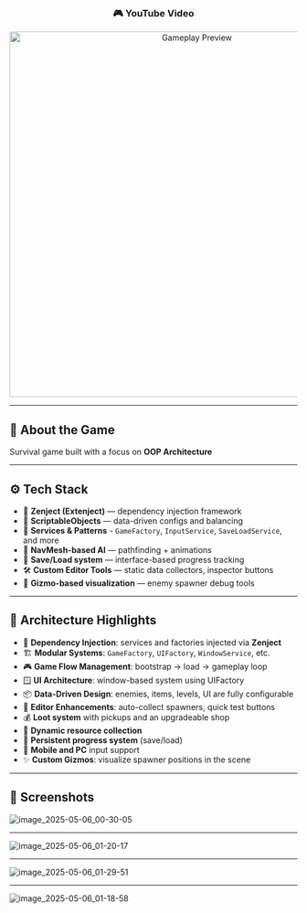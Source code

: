 <h3 align="center">🎮 YouTube Video</h3>

<p align="center">
  <a href="https://www.youtube.com/watch?v=AuXs8xWRCGY" target="_blank">
    <img src="https://img.youtube.com/vi/AuXs8xWRCGY/maxresdefault.jpg" width="640" alt="Gameplay Preview"/>
  </a>
</p>

---

## 📝 About the Game

Survival game built with a focus on **OOP Architecture**

---

## ⚙️ Tech Stack

- 🧩 **Zenject (Extenject)** — dependency injection framework
- 🧾 **ScriptableObjects** — data-driven configs and balancing
- 🔄 **Services & Patterns** - `GameFactory`, `InputService`, `SaveLoadService`, and more
- 🤖 **NavMesh-based AI** — pathfinding + animations
- 💾 **Save/Load system** — interface-based progress tracking
- 🛠️ **Custom Editor Tools** — static data collectors, inspector buttons
- 🧭 **Gizmo-based visualization** — enemy spawner debug tools

---

## 🧱 Architecture Highlights

- 🧠 **Dependency Injection**: services and factories injected via **Zenject**
- 🏗️ **Modular Systems**: `GameFactory`, `UIFactory`, `WindowService`, etc.
- 🎮 **Game Flow Management**: bootstrap → load → gameplay loop
- 🪟 **UI Architecture**: window-based system using UIFactory
- 📦 **Data-Driven Design**: enemies, items, levels, UI are fully configurable
- 🧪 **Editor Enhancements**: auto-collect spawners, quick test buttons
- 💰 **Loot system** with pickups and an upgradeable shop
- 🧃 **Dynamic resource collection**
- 🧠 **Persistent progress system** (save/load)
- 📱 **Mobile and PC** input support
- ✨ **Custom Gizmos**: visualize spawner positions in the scene

---

## 📸 Screenshots

![image_2025-05-06_00-30-05](https://github.com/user-attachments/assets/71c226e3-42b9-45a7-a1c6-d1458244ba32)

---

![image_2025-05-06_01-20-17](https://github.com/user-attachments/assets/0046aa77-4f5c-4c90-a4c9-16102eed13f8)

---

![image_2025-05-06_01-29-51](https://github.com/user-attachments/assets/d1c26e58-c124-4c59-afa6-fe00b2de4ed7)

---

![image_2025-05-06_01-18-58](https://github.com/user-attachments/assets/d24facda-3e1d-4559-a11e-f357c1446e85)

